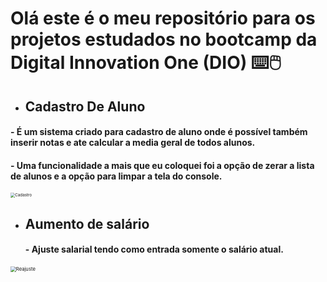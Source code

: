 # Olá este é o meu repositório para os projetos estudados no bootcamp da Digital Innovation One (DIO) :keyboard::computer_mouse:

- ## Cadastro De Aluno

####         - É um sistema criado para cadastro de aluno onde é possível também inserir notas e ate calcular a media geral de todos alunos.

####        - Uma funcionalidade a mais que eu coloquei foi a opção de zerar a lista de alunos e a opção para limpar a tela do console.

<img src="https://i.postimg.cc/pT96tnKc/Screenshot-1.png" alt="Cadastro" style="zoom:45%;" />

- ## Aumento de salário  

    ####      - Ajuste salarial tendo como entrada somente o salário atual.

<img src="https://i.postimg.cc/bNJd2SSv/Reajuste.jpg" alt="Reajuste" style="zoom:55%;" />
